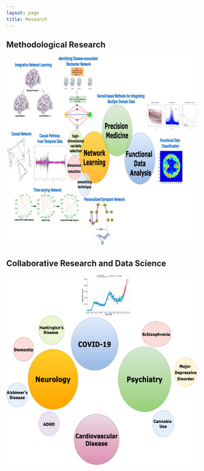 ```yaml
---
layout: page
title: Research
---
```




## Methodological Research 
<img src="/assets/img/method_projects.png" width = "800" height = "500">


## Collaborative Research and Data Science
<img src="/assets/img/applied_projects.png" width = "800" height = "500">

